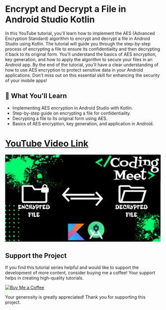 # Encrypt and Decrypt a File in Android Studio Kotlin

In this YouTube tutorial, you'll learn how to implement the AES (Advanced Encryption Standard) algorithm to encrypt and decrypt a file in Android Studio using Kotlin. The tutorial will guide you through the step-by-step process of encrypting a file to ensure its confidentiality and then decrypting it back to its original form. You'll understand the basics of AES encryption, key generation, and how to apply the algorithm to secure your files in an Android app. By the end of the tutorial, you'll have a clear understanding of how to use AES encryption to protect sensitive data in your Android applications. Don't miss out on this essential skill for enhancing the security of your mobile apps!

## 🚀 What You'll Learn

- Implementing AES encryption in Android Studio with Kotlin.
- Step-by-step guide on encrypting a file for confidentiality.
- Decrypting a file to its original form using AES.
- Basics of AES encryption, key generation, and application in Android.


# [YouTube Video Link](https://youtu.be/TNSLN6d_0RM)

![Encrypt and Decrypt a File App](screenshot/img1.png)


## Support the Project

If you find this tutorial series helpful and would like to support the development of more content, consider buying me a coffee! Your support helps in creating high-quality tutorials.

[![Buy Me a Coffee](https://img.shields.io/badge/Buy%20Me%20a%20Coffee-Donate-orange?style=for-the-badge&logo=buy-me-a-coffee)](https://www.buymeacoffee.com/codingmeet)

Your generosity is greatly appreciated! Thank you for supporting this project.

